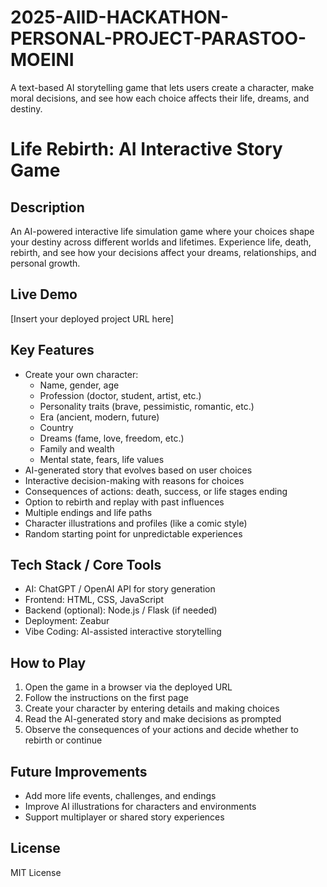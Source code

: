 # 2025-AIID-HACKATHON-PERSONAL-PROJECT-PARASTOO-MOEINI
A text-based AI storytelling game that lets users create a character, make moral decisions, and see how each choice affects their life, dreams, and destiny.
# Life Rebirth: AI Interactive Story Game

## Description
An AI-powered interactive life simulation game where your choices shape your destiny across different worlds and lifetimes. Experience life, death, rebirth, and see how your decisions affect your dreams, relationships, and personal growth.

## Live Demo
[Insert your deployed project URL here]

## Key Features
- Create your own character:
  - Name, gender, age
  - Profession (doctor, student, artist, etc.)
  - Personality traits (brave, pessimistic, romantic, etc.)
  - Era (ancient, modern, future)
  - Country
  - Dreams (fame, love, freedom, etc.)
  - Family and wealth
  - Mental state, fears, life values
- AI-generated story that evolves based on user choices
- Interactive decision-making with reasons for choices
- Consequences of actions: death, success, or life stages ending
- Option to rebirth and replay with past influences
- Multiple endings and life paths
- Character illustrations and profiles (like a comic style)
- Random starting point for unpredictable experiences

## Tech Stack / Core Tools
- AI: ChatGPT / OpenAI API for story generation
- Frontend: HTML, CSS, JavaScript
- Backend (optional): Node.js / Flask (if needed)
- Deployment: Zeabur
- Vibe Coding: AI-assisted interactive storytelling

## How to Play
1. Open the game in a browser via the deployed URL
2. Follow the instructions on the first page
3. Create your character by entering details and making choices
4. Read the AI-generated story and make decisions as prompted
5. Observe the consequences of your actions and decide whether to rebirth or continue

## Future Improvements
- Add more life events, challenges, and endings
- Improve AI illustrations for characters and environments
- Support multiplayer or shared story experiences

## License
MIT License
